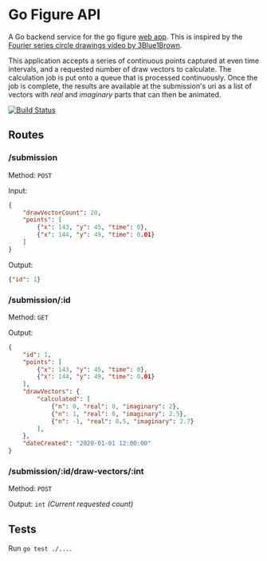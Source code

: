 # Go Figure API

A Go backend service for the go figure [web app](https://github.com/ImparaAI/go-figure-web). This is inspired by the [Fourier series circle drawings video by 3Blue1Brown](https://www.youtube.com/watch?v=r6sGWTCMz2k).

This application accepts a series of continuous points captured at even time intervals, and a requested number of draw vectors to calculate. The calculation job is put onto a queue that is processed continuously. Once the job is complete, the results are available at the submission's uri as a list of vectors with *real* and *imaginary* parts that can then be animated.

[![Build Status](https://travis-ci.org/ImparaAI/go-figure-api.png?branch=master)](https://travis-ci.org/ImparaAI/go-figure-api)

## Routes

### /submission
Method: `POST`

Input:

```json
{
	"drawVectorCount": 20,
	"points": [
		{"x": 143, "y": 45, "time": 0},
		{"x": 144, "y": 49, "time": 0.01}
	]
}
```

Output:

```json
{"id": 1}
```

### /submission/:id
Method: `GET`

Output:

```json
{
	"id": 1,
	"points": [
		{"x": 143, "y": 45, "time": 0},
		{"x": 144, "y": 49, "time": 0.01}
	],
	"drawVectors": {
		"calculated": [
			{"n": 0, "real": 0, "imaginary": 2},
			{"n": 1, "real": 0, "imaginary": 2.5},
			{"n": -1, "real": 0.5, "imaginary": 2.7}
		],
	},
	"dateCreated": "2020-01-01 12:00:00"
}
```

### /submission/:id/draw-vectors/:int
Method: `POST`

Output: `int` *(Current requested count)*

## Tests

Run `go test ./...`.